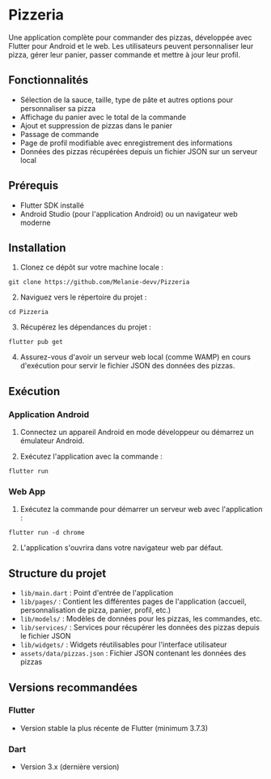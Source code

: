 # Pizzeria

Une application complète pour commander des pizzas, développée avec Flutter pour Android et le web. Les utilisateurs peuvent personnaliser leur pizza, gérer leur panier, passer commande et mettre à jour leur profil.

## Fonctionnalités

- Sélection de la sauce, taille, type de pâte et autres options pour personnaliser sa pizza
- Affichage du panier avec le total de la commande
- Ajout et suppression de pizzas dans le panier
- Passage de commande
- Page de profil modifiable avec enregistrement des informations
- Données des pizzas récupérées depuis un fichier JSON sur un serveur local

## Prérequis

- Flutter SDK installé
- Android Studio (pour l'application Android) ou un navigateur web moderne

## Installation

1. Clonez ce dépôt sur votre machine locale :

```
git clone https://github.com/Melanie-devv/Pizzeria
```

2. Naviguez vers le répertoire du projet :

```
cd Pizzeria
```

3. Récupérez les dépendances du projet :

```
flutter pub get
```

4. Assurez-vous d'avoir un serveur web local (comme WAMP) en cours d'exécution pour servir le fichier JSON des données des pizzas.

## Exécution

### Application Android

1. Connectez un appareil Android en mode développeur ou démarrez un émulateur Android.

2. Exécutez l'application avec la commande :

```
flutter run
```

### Web App

1. Exécutez la commande pour démarrer un serveur web avec l'application :

```
flutter run -d chrome
```

2. L'application s'ouvrira dans votre navigateur web par défaut.

## Structure du projet

- `lib/main.dart` : Point d'entrée de l'application
- `lib/pages/` : Contient les différentes pages de l'application (accueil, personnalisation de pizza, panier, profil, etc.)
- `lib/models/` : Modèles de données pour les pizzas, les commandes, etc.
- `lib/services/` : Services pour récupérer les données des pizzas depuis le fichier JSON
- `lib/widgets/` : Widgets réutilisables pour l'interface utilisateur
- `assets/data/pizzas.json` : Fichier JSON contenant les données des pizzas


## Versions recommandées

### Flutter

- Version stable la plus récente de Flutter (minimum 3.7.3)

### Dart  

- Version 3.x (dernière version)
